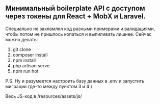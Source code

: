 ## Минимальный boilerplate API с доступом через токены для React + MobX и Laravel.

Специально не захламлял код разными примерами и валидациями, чтобы потом не пришлось копаться и выпиливать лишнее.
Сейчас можно делать:

1. git clone
2. composer install
3. npm install
4. php artisan serve
5. npm run hot

P.S. Ну и разумеется настроить базу данных в .env и запустить миграции где-то между пунктом 3 и 4 )

Весь JS-код в /resources/assets/js/
